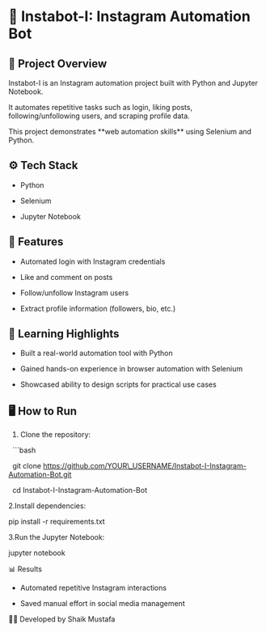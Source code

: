 # 🤖 Instabot-I: Instagram Automation Bot



## 📌 Project Overview

Instabot-I is an Instagram automation project built with Python and Jupyter Notebook.  

It automates repetitive tasks such as login, liking posts, following/unfollowing users, and scraping profile data.  

This project demonstrates \*\*web automation skills\*\* using Selenium and Python.



## ⚙️ Tech Stack

- Python  

- Selenium  

- Jupyter Notebook  



## 🚀 Features

- Automated login with Instagram credentials  

- Like and comment on posts  

- Follow/unfollow Instagram users  

- Extract profile information (followers, bio, etc.)  



## 🧩 Learning Highlights

- Built a real-world automation tool with Python  

- Gained hands-on experience in browser automation with Selenium  

- Showcased ability to design scripts for practical use cases  



## 🖥️ How to Run

1. Clone the repository:

&nbsp;  ```bash

&nbsp;  git clone https://github.com/YOUR\_USERNAME/Instabot-I-Instagram-Automation-Bot.git

&nbsp;  cd Instabot-I-Instagram-Automation-Bot

2.Install dependencies:



pip install -r requirements.txt



3.Run the Jupyter Notebook:



jupyter notebook




📊 Results

* Automated repetitive Instagram interactions



* Saved manual effort in social media management




👨‍💻 Developed by Shaik Mustafa





